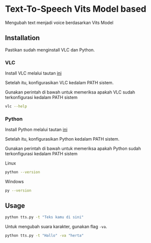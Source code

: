 # Text-To-Speech Vits Model based
Mengubah text menjadi voice berdasarkan Vits Model
## Installation
Pastikan sudah menginstall VLC dan Python.
### VLC
<p>Install VLC melalui tautan <a href="https://www.videolan.org" target="_blank">ini</a></p>
<p>Setelah itu, konfigurasikan VLC kedalam PATH sistem.</p>
<p>Gunakan perintah di bawah untuk memeriksa apakah VLC sudah terkonfigurasi kedalam PATH sistem</p>

```sh
vlc --help
```

### Python
<p>Install Python melalui tautan <a href="https://www.python.org" target="_blank">ini</a></p>
<p>Setelah itu, konfigurasikan Python kedalam PATH sistem.</p>
<p>Gunakan perintah di bawah untuk memeriksa apakah Python sudah terkonfigurasi kedalam PATH sistem</p>
<p>Linux</p>

```sh
python --version
```

<p>Windows</p>

```sh
py --version
```

## Usage

```sh
python tts.py -t "Teks kamu di sini"
```

Untuk mengubah suara karakter, gunakan flag <code>-va</code>.

```sh
python tts.py -t "Hallo" -va "herta"
```
